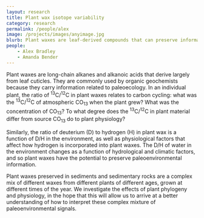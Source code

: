 ```yaml
---
layout: research
title: Plant wax isotope variability
category: research
permalink: /people/alex
image: /projects/images/anyimage.jpg
blurb: Plant waxes are leaf-derived compounds that can preserve information about their environment
people: 
	- Alex Bradley
	- Amanda Bender
---
```


Plant waxes are long-chain alkanes and alkanoic acids that derive largely from leaf cuticles. They are commonly used by organic geochemists because they carry information related to paleoecology. In an individual plant, the ratio of <sup>13</sup>C/<sup>12</sup>C in plant waxes relates to carbon cycling: what was the <sup>13</sup>C/<sup>12</sup>C of atmospheric CO<sub>13</sub> when the plant grew? What was the concentration of CO<sub>13</sub>? To what degree does the <sup>13</sup>C/<sup>12</sup>C in plant material differ from source CO<sub>13</sub> do to plant physiology? 

Similarly, the ratio of deuterium (D) to hydrogen (H) in plant wax is a function of D/H in the environment, as well as physiological factors that affect how hydrogen is incorporated into plant waxes. The D/H of water in the environment changes as a function of hydrological and climatic factors, and so plant waxes have the potential to preserve paleoenvironmental information.

Plant waxes preserved in sediments and sedimentary rocks are a complex mix of different waxes from different plants of different ages, grown at different times of the year. We  investigate the effects of plant phylogeny and physiology, in the hope that this will allow us to arrive at a better understanding of how to interpret these complex mixture of paleoenvironmental signals. 